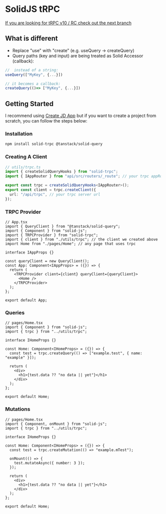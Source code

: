 # SolidJS tRPC

[If you are looking for tRPC v10 / RC check out the next branch](https://github.com/OrJDev/solid-trpc/tree/next)

## What is different

- Replace "use" with "create" (e.g. useQuery -> createQuery)
- Query paths (key and input) are being treated as Solid Accessor (callback):

```ts
//  instead of a string:
useQuery(["MyKey", {...}])

// it becomes a callback:
createQuery(()=> ["MyKey", {...}])
```

## Getting Started

I recommend using [Create JD App](https://github.com/OrJDev/create-jd-app) but if you want to create a project from scratch, you can follow the steps below:

### Installation

```bash
npm install solid-trpc @tanstack/solid-query
```

### Creating A Client

```ts
// utils/trpc.ts
import { createSolidQueryHooks } from "solid-trpc";
import { IAppRouter } from "api/src/routers/_route"; // your trpc appRouter type

export const trpc = createSolidQueryHooks<IAppRouter>();
export const client = trpc.createClient({
  url: "/api/trpc", // your trpc server url
});
```

### TRPC Provider

```tsx
// App.tsx
import { QueryClient } from "@tanstack/solid-query";
import { Component } from "solid-js";
import { TRPCProvider } from "solid-trpc";
import { client } from "./utils/trpc"; // the client we created above
import Home from "./pages/Home"; // any page that uses trpc

interface IAppProps {}

const queryClient = new QueryClient();
const App: Component<IAppProps> = ({}) => {
  return (
    <TRPCProvider client={client} queryClient={queryClient}>
      <Home />
    </TRPCProvider>
  );
};

export default App;
```

### Queries

```tsx
// pages/Home.tsx
import { Component } from "solid-js";
import { trpc } from "../utils/trpc";

interface IHomeProps {}

const Home: Component<IHomeProps> = ({}) => {
  const test = trpc.createQuery(() => ["example.test", { name: "example" }]);

  return (
    <div>
      <h1>{test.data ?? "no data || yet"}</h1>
    </div>
  );
};

export default Home;
```

### Mutations

```tsx
// pages/Home.tsx
import { Component, onMount } from "solid-js";
import { trpc } from "../utils/trpc";

interface IHomeProps {}

const Home: Component<IHomeProps> = ({}) => {
  const test = trpc.createMutation(() => "example.mTest");

  onMount(() => {
    test.mutateAsync({ number: 3 });
  });

  return (
    <div>
      <h1>{test.data ?? "no data || yet"}</h1>
    </div>
  );
};

export default Home;
```
